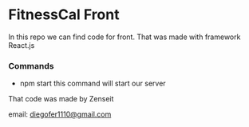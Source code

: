 # FitnessCal Front

In this repo we can find code for front.
That was made with framework React.js

### Commands

- npm start
this command will start our server


That code was made by Zenseit

email: diegofer1110@gmail.com
